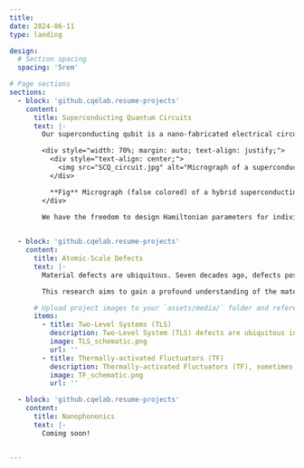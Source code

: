 ```yaml
---
title: 
date: 2024-06-11
type: landing

design:
  # Section spacing
  spacing: '5rem'

# Page sections
sections:
  - block: 'github.cqelab.resume-projects'
    content:
      title: Superconducting Quantum Circuits
      text: |-
        Our superconducting qubit is a nano-fabricated electrical circuit made of superconducting aluminum thin-film structures on a high-resistivity Silicon substrate. When the device is cooled down to very close to absolute zero temperature (~10 mK) in our dilution refrigerators, it operates in the quantum regime, acting like an artificial atom, or in other words, a quantum bit (qubit). 

        <div style="width: 70%; margin: auto; text-align: justify;">
          <div style="text-align: center;">
            <img src="SCQ_circuit.jpg" alt="Micrograph of a superconducting qubit" style="width: 100%; display: block; margin: auto;">
          </div>

          **Fig** Micrograph (false colored) of a hybrid superconducting transmon qubit device. The qubit (orange) couples to its dedicated λ/4 readout (RO) resonator (turquoise), Z-control line (green), and XY-control line (blue). The entire device area, as outlined by the pink lines, is suspended on the 220 nm thick Si device layer, which is released from the underlying 3 μm thick oxide BOX layer of the Silicon-on-Insulator (SOI) chip.
        </div>

        We have the freedom to design Hamiltonian parameters for individual qubits (imagine creating your own periodic table for these artificial atoms!), and for the interaction between qubits. We develop exquisite quantum control of qubits and create distinct quantum phenomena like superposition and entanglement, using on-chip microwave circuits and room temperature electronics like arbitrary waveform generators, IQ mixers, and FPGAs. 
        

  - block: 'github.cqelab.resume-projects'
    content:
      title: Atomic-Scale Defects
      text: |-
        Material defects are ubiquitous. Seven decades ago, defects posed a significant challenge to the newborn semiconductor industry, and today they continue to be a major obstacle for the emerging quantum technology. In particular, the performance of solid-state quantum devices, such as superconducting quantum bits (qubits), is limited by atomic-scale defects at material surfaces and interfaces, posing a significant bottleneck to their scalability and practical utility. On the other hand, atomic-scale defects, once well-characterized, could be engineered into a useful quantum resource, as in the case of spin color centers in diamond.

        This research aims to gain a profound understanding of the material defects in superconducting quantum circuits, and to engineer the defects in our favor for next-generation solid-state quantum devices for quantum computation, quantum sensing, and quantum communication.

      # Upload project images to your `assets/media/` folder and reference the filename in the `image` option
      items:
        - title: Two-Level Systems (TLS)
          description: Two-Level System (TLS) defects are ubiquitous in amorphous materials. This includes all the surfaces and interfaces, making them the dominant source of energy relaxation for superconducting qubits. Their microscopic origin remains unknown.
          image: TLS_schematic.png
          url: ''
        - title: Thermally-activated Fluctuators (TF)
          description: Thermally-activated Fluctuators (TF), sometimes also called Two-Level Fluctuators (TLF). Many believed TF to be the source of the ubiquitous 1/f noise.
          image: TF_schematic.png
          url: ''

  - block: 'github.cqelab.resume-projects'
    content:
      title: Nanophononics
      text: |-
        Coming soon!


---
```

